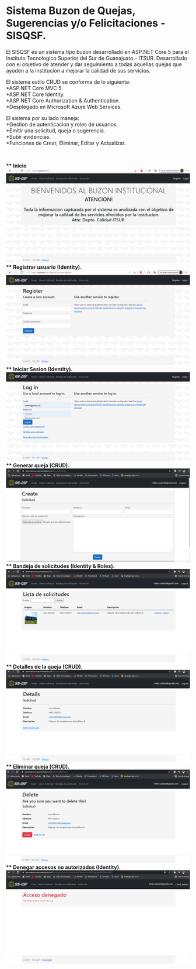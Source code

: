 <h1>Sistema Buzon de Quejas, Sugerencias y/o Felicitaciones - SISQSF.</h1>

<p>El SISQSF es un sistema tipo buzon desarrollado en ASP.NET Core 5 para el Instituto Tecnologico Superior del Sur de Guanajuato - ITSUR. Desarrollado con el objetivo de atender y dar seguimiento a todas aquellas quejas que ayuden a la institucion a mejorar la calidad de sus servicios.</p>

<p>El sistema estilo CRUD se conforma de lo siguiente:<br>*ASP.NET Core MVC 5.<br>*ASP.NET Core Identity.<br>*ASP.NET Core Authorization & Authentication.<br>*Desplegado en Microsoft Azure Web Services.</p>

<p>El sistema por su lado maneja:<br>*Gestion de autenticacion y roles de usuarios.<br>*Emitir una solicitud, queja o sugerencia.<br>*Subir evidencias.<br>*Funciones de Crear, Eliminar, Editar y Actualizar.</p><br>

<strong>** Inicio</strong>
![Alt text](imagesPreview/inicio.png)<br>
<strong>** Registrar usuario (Identity).</strong>
![Alt text](imagesPreview/login.png)<br>
<strong>** Iniciar Sesion (Identity).</strong>
![Alt text](imagesPreview/register.png)<br>
<strong>** Generar queja (CRUD).</strong>
![Alt text](imagesPreview/usuario_crear.png)<br>
<strong>** Bandeja de solicitudes (Identity & Roles).</strong>
![Alt text](imagesPreview/bandeja.png)<br>
<strong>** Detalles de la queja (CRUD).</strong>
![Alt text](imagesPreview/calidad_detalles.png)<br>
<strong>** Eliminar queja (CRUD).</strong>
![Alt text](imagesPreview/calidad_eliminar.png)<br>
<strong>** Denegar accesos no autorizados (Identity).</strong>
![Alt text](imagesPreview/acceso_denegado.png)<br>


